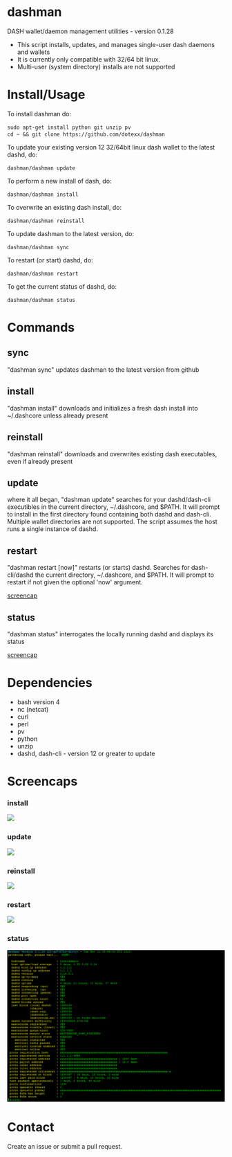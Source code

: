 # dashman

DASH wallet/daemon management utilities - version 0.1.28

* This script installs, updates, and manages single-user dash daemons and wallets
* It is currently only compatible with 32/64 bit linux.
* Multi-user (system directory) installs are not supported

# Install/Usage

To install dashman do:

    sudo apt-get install python git unzip pv
    cd ~ && git clone https://github.com/dotexx/dashman

To update your existing version 12 32/64bit linux dash wallet to the latest
dashd, do:

    dashman/dashman update

To perform a new install of dash, do:

    dashman/dashman install

To overwrite an existing dash install, do:

    dashman/dashman reinstall

To update dashman to the latest version, do:

    dashman/dashman sync

To restart (or start) dashd, do:

    dashman/dashman restart

To get the current status of dashd, do:

    dashman/dashman status


# Commands

## sync

"dashman sync" updates dashman to the latest version from github

## install

"dashman install" downloads and initializes a fresh dash install into ~/.dashcore
unless already present

## reinstall

"dashman reinstall" downloads and overwrites existing dash executables, even if
already present

## update

where it all began, "dashman update" searches for your dashd/dash-cli
executibles in the current directory, ~/.dashcore, and $PATH.  It will prompt
to install in the first directory found containing both dashd and dash-cli.
Multiple wallet directories are not supported. The script assumes the host runs
a single instance of dashd.

## restart

"dashman restart [now]" restarts (or starts) dashd. Searches for dash-cli/dashd
the current directory, ~/.dashcore, and $PATH. It will prompt to restart if not
given the optional 'now' argument.

<a href="#restart-1">screencap</a>

## status

"dashman status" interrogates the locally running dashd and displays its status

<a href="#status-1">screencap</a>

# Dependencies

* bash version 4
* nc (netcat)
* curl
* perl
* pv
* python
* unzip
* dashd, dash-cli - version 12 or greater to update

# Screencaps

### install

<img src="https://raw.githubusercontent.com/dotexx/dashman/master/screencaps/dashman_0.1-install.png">

### update

<img src="https://raw.githubusercontent.com/dotexx/dashman/master/screencaps/dashman_0.1-update.png">

### reinstall

<img src="https://raw.githubusercontent.com/dotexx/dashman/master/screencaps/dashman_0.1-reinstall.png">

### restart

<img src="https://raw.githubusercontent.com/dotexx/dashman/master/screencaps/dashman_0.1-restart.png">

### status

<img src="https://raw.githubusercontent.com/dotexx/dashman/master/screencaps/dashman_0.1-status.png">

# Contact

Create an issue or submit a pull request.
